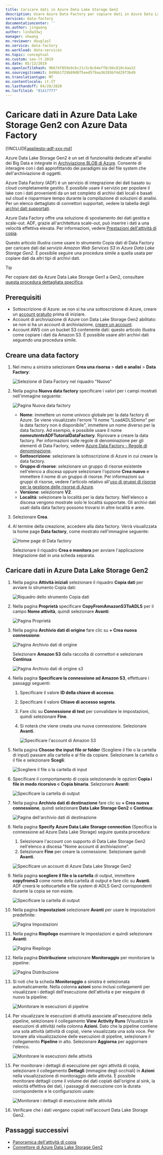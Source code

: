 ```yaml
---
title: Caricare dati in Azure Data Lake Storage Gen2
description: Usare Azure Data Factory per copiare dati in Azure Data Lake Storage Gen2
services: data-factory
documentationcenter: ''
ms.author: jingwang
author: linda33wj
manager: shwang
ms.reviewer: douglasl
ms.service: data-factory
ms.workload: data-services
ms.topic: conceptual
ms.custom: seo-lt-2019
ms.date: 05/13/2019
ms.openlocfilehash: 96674f059e9cbc21c5c8c64eff8c94c810c4aa32
ms.sourcegitcommit: 849bb1729b89d075eed579aa36395bf4d29f3bd9
ms.translationtype: MT
ms.contentlocale: it-IT
ms.lasthandoff: 04/28/2020
ms.locfileid: "81417777"
---
```

# <a name="load-data-into-azure-data-lake-storage-gen2-with-azure-data-factory"></a>Caricare dati in Azure Data Lake Storage Gen2 con Azure Data Factory

[!INCLUDE[appliesto-adf-xxx-md](includes/appliesto-adf-xxx-md.md)]

Azure Data Lake Storage Gen2 è un set di funzionalità dedicate all'analisi dei Big Data e integrate in [Archiviazione BLOB di Azure](../storage/blobs/storage-blobs-introduction.md). Consente di interagire con i dati approfittando dei paradigmi sia del file system che dell'archiviazione di oggetti.

Azure Data Factory (ADF) è un servizio di integrazione dei dati basato su cloud completamente gestito. È possibile usare il servizio per popolare il lake con i dati provenienti da un set completo di archivi dati locali e basati sul cloud e risparmiare tempo durante la compilazione di soluzioni di analisi. Per un elenco dettagliato di connettori supportati, vedere la tabella degli [archivi dati supportati](copy-activity-overview.md#supported-data-stores-and-formats).

Azure Data Factory offre una soluzione di spostamento dei dati gestita e scale-out. ADF, grazie all'architettura scale-out, può inserire i dati a una velocità effettiva elevata. Per informazioni, vedere [Prestazioni dell'attività di copia](copy-activity-performance.md).

Questo articolo illustra come usare lo strumento Copia dati di Data Factory per caricare dati dal _servizio Amazon Web Services S3_ in _Azure Data Lake Storage Gen2_. È possibile seguire una procedura simile a quella usata per copiare dati da altri tipi di archivi dati.

>[!TIP]
>Per copiare dati da Azure Data Lake Storage Gen1 a Gen2, consultare [questa procedura dettagliata specifica](load-azure-data-lake-storage-gen2-from-gen1.md).

## <a name="prerequisites"></a>Prerequisiti

* Sottoscrizione di Azure: se non si ha una sottoscrizione di Azure, creare un [account gratuito](https://azure.microsoft.com/free/) prima di iniziare.
* Account di archiviazione di Azure con Data Lake Storage Gen2 abilitato: se non si ha un account di archiviazione, [creare un account](https://ms.portal.azure.com/#create/Microsoft.StorageAccount-ARM).
* Account AWS con un bucket S3 contenente dati: questo articolo illustra come copiare i dati da Amazon S3. È possibile usare altri archivi dati seguendo una procedura simile.

## <a name="create-a-data-factory"></a>Creare una data factory

1. Nel menu a sinistra selezionare **Crea una risorsa** > **dati e analisi** > **Data Factory**:
   
   ![Selezione di Data Factory nel riquadro "Nuovo"](./media/quickstart-create-data-factory-portal/new-azure-data-factory-menu.png)

2. Nella pagina **Nuova data factory** specificare i valori per i campi mostrati nell'immagine seguente: 
      
   ![Pagina Nuova data factory](./media/load-azure-data-lake-storage-gen2//new-azure-data-factory.png)
 
    * **Nome**: immettere un nome univoco globale per la data factory di Azure. Se viene visualizzato l'errore "Il nome \"LoadADLSDemo\" per la data factory non è disponibile", immettere un nome diverso per la data factory. Ad esempio, è possibile usare il nome _**nomeutente**_**ADFTutorialDataFactory**. Riprovare a creare la data factory. Per informazioni sulle regole di denominazione per gli elementi di Data Factory, vedere [Azure Data Factory - Regole di denominazione](naming-rules.md).
    * **Sottoscrizione**: selezionare la sottoscrizione di Azure in cui creare la data factory. 
    * **Gruppo di risorse**: selezionare un gruppo di risorse esistente nell'elenco a discesa oppure selezionare l'opzione **Crea nuovo** e immettere il nome di un gruppo di risorse. Per informazioni sui gruppi di risorse, vedere l'articolo relativo all'[uso di gruppi di risorse per la gestione delle risorse di Azure](../azure-resource-manager/management/overview.md).  
    * **Versione**: selezionare **V2**.
    * **Località**: selezionare la località per la data factory. Nell'elenco a discesa vengono mostrate solo le località supportate. Gli archivi dati usati dalla data factory possono trovarsi in altre località e aree. 

3. Selezionare **Crea**.
4. Al termine della creazione, accedere alla data factory. Verrà visualizzata la home page **Data factory**, come mostrato nell'immagine seguente: 
   
   ![Home page di Data factory](./media/load-azure-data-lake-storage-gen2/data-factory-home-page.png)

   Selezionare il riquadro **Crea e monitora** per avviare l'applicazione Integrazione dati in una scheda separata.

## <a name="load-data-into-azure-data-lake-storage-gen2"></a>Caricare dati in Azure Data Lake Storage Gen2

1. Nella pagina **Attività iniziali** selezionare il riquadro **Copia dati** per avviare lo strumento Copia dati: 

   ![Riquadro dello strumento Copia dati](./media/load-azure-data-lake-storage-gen2/copy-data-tool-tile.png)
2. Nella pagina **Proprietà** specificare **CopyFromAmazonS3ToADLS** per il campo **Nome attività**, quindi selezionare **Avanti**:

    ![Pagina Proprietà](./media/load-azure-data-lake-storage-gen2/copy-data-tool-properties-page.png)
3. Nella pagina **Archivio dati di origine** fare clic su **+ Crea nuova connessione**:

    ![Pagina Archivio dati di origine](./media/load-azure-data-lake-storage-gen2/source-data-store-page.png)
    
    Selezionare **Amazon S3** dalla raccolta di connettori e selezionare **Continua**
    
    ![Pagina Archivio dati di origine s3](./media/load-azure-data-lake-storage-gen2/source-data-store-page-s3.png)
    
4. Nella pagina **Specificare la connessione ad Amazon S3**, effettuare i passaggi seguenti:

   1. Specificare il valore **ID della chiave di accesso**.
   2. Specificare il valore **Chiave di accesso segreta**.
   3. Fare clic su **Connessione di test** per convalidare le impostazioni, quindi selezionare **Fine**.
   4. Si noterà che viene creata una nuova connessione. Selezionare **Avanti**.
   
      ![Specificare l'account di Amazon S3](./media/load-azure-data-lake-storage-gen2/specify-amazon-s3-account.png)
      
5. Nella pagina **Choose the input file or folder** (Scegliere il file o la cartella di input) passare alla cartella e al file da copiare. Selezionare la cartella o il file e selezionare **Scegli**:

    ![Scegliere il file o la cartella di input](./media/load-azure-data-lake-storage-gen2/choose-input-folder.png)

6. Specificare il comportamento di copia selezionando le opzioni **Copia i file in modo ricorsivo** e **Copia binaria**. Selezionare **Avanti**:

    ![Specificare la cartella di output](./media/load-azure-data-lake-storage-gen2/specify-binary-copy.png)
    
7. Nella pagina **Archivio dati di destinazione** fare clic su **+ Crea nuova connessione**, quindi selezionare **Data Lake Storage Gen2** e **Continua**:

    ![Pagina dell'archivio dati di destinazione](./media/load-azure-data-lake-storage-gen2/destination-data-storage-page.png)

8. Nella pagina **Specify Azure Data Lake Storage connection** (Specifica la connessione ad Azure Data Lake Storage) seguire questa procedura:

   1. Selezionare l'account con supporto di Data Lake Storage Gen2 nell'elenco a discesa "Nome account di archiviazione".
   2. Selezionare **Fine** per creare la connessione. Selezionare quindi **Avanti**.
   
   ![Specificare un account di Azure Data Lake Storage Gen2](./media/load-azure-data-lake-storage-gen2/specify-adls.png)

9. Nella pagina **scegliere il file o la cartella** di output, immettere **copyfroms3** come nome della cartella di output e fare clic su **Avanti**. ADF creerà le sottocartelle e file system di ADLS Gen2 corrispondenti durante la copia se non esiste.

    ![Specificare la cartella di output](./media/load-azure-data-lake-storage-gen2/specify-adls-path.png)

10. Nella pagina **Impostazioni** selezionare **Avanti** per usare le impostazioni predefinite:

    ![Pagina Impostazioni](./media/load-azure-data-lake-storage-gen2/copy-settings.png)
11. Nella pagina **Riepilogo** esaminare le impostazioni e quindi selezionare **Avanti**:

    ![Pagina Riepilogo](./media/load-azure-data-lake-storage-gen2/copy-summary.png)
12. Nella pagina **Distribuzione** selezionare **Monitoraggio** per monitorare la pipeline:

    ![Pagina Distribuzione](./media/load-azure-data-lake-storage-gen2/deployment-page.png)
13. Si noti che la scheda **Monitoraggio** a sinistra è selezionata automaticamente. Nella colonna **azioni** sono inclusi collegamenti per visualizzare i dettagli dell'esecuzione dell'attività e per eseguire di nuovo la pipeline:

    ![Monitorare le esecuzioni di pipeline](./media/load-azure-data-lake-storage-gen2/monitor-pipeline-runs.png)

14. Per visualizzare le esecuzioni di attività associate all'esecuzione della pipeline, selezionare il collegamento **View Activity Runs** (Visualizza le esecuzioni di attività) nella colonna **Azioni**. Dato che la pipeline contiene una sola attività (attività di copia), viene visualizzata una sola voce. Per tornare alla visualizzazione delle esecuzioni di pipeline, selezionare il collegamento **Pipeline** in alto. Selezionare **Aggiorna** per aggiornare l'elenco. 

    ![Monitorare le esecuzioni delle attività](./media/load-azure-data-lake-storage-gen2/monitor-activity-runs.png)

15. Per monitorare i dettagli di esecuzione per ogni attività di copia, selezionare il collegamento **Dettagli** (immagine degli occhiali) in **Azioni** nella visualizzazione di monitoraggio delle attività. È possibile monitorare dettagli come il volume dei dati copiati dall'origine al sink, la velocità effettiva dei dati, i passaggi di esecuzione con la durata corrispondente e le configurazioni usate:

    ![Monitorare i dettagli di esecuzione delle attività](./media/load-azure-data-lake-storage-gen2/monitor-activity-run-details.png)

16. Verificare che i dati vengano copiati nell'account Data Lake Storage Gen2.

## <a name="next-steps"></a>Passaggi successivi

* [Panoramica dell'attività di copia](copy-activity-overview.md)
* [Connettore di Azure Data Lake Storage Gen2](connector-azure-data-lake-storage.md)
